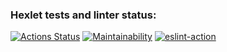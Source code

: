 ### Hexlet tests and linter status:
[![Actions Status](https://github.com/ChandeOk/frontend-project-lvl1/workflows/hexlet-check/badge.svg)](https://github.com/ChandeOk/frontend-project-lvl1/actions)
[![Maintainability](https://api.codeclimate.com/v1/badges/a99a88d28ad37a79dbf6/maintainability)](https://codeclimate.com/github/codeclimate/codeclimate/maintainability)
[![eslint-action](https://github.com/ChandeOk/frontend-project-lvl1/actions/workflows/eslint-action.yml/badge.svg)](https://github.com/ChandeOk/frontend-project-lvl1/actions/workflows/eslint-action.yml)

